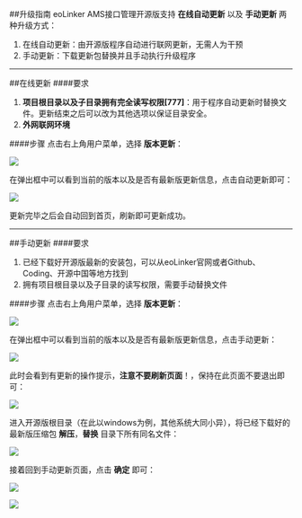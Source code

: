##升级指南
eoLinker AMS接口管理开源版支持 **在线自动更新** 以及 **手动更新** 两种升级方式：
1. 在线自动更新：由开源版程序自动进行联网更新，无需人为干预
2. 手动更新：下载更新包替换并且手动执行升级程序

------------

##在线更新
####要求
1. **项目根目录以及子目录拥有完全读写权限[777]**：用于程序自动更新时替换文件。更新结束之后可以改为其他选项以保证目录安全。
2. **外网联网环境**

####步骤
点击右上角用户菜单，选择 **版本更新**：

![](http://data.eolinker.com/course/ms4UBhbdcef53178bc04cae3066f54edbf5f26d9fb1b3d2)

在弹出框中可以看到当前的版本以及是否有最新版更新信息，点击自动更新即可：

![](http://data.eolinker.com/course/w6q7JwH91ce06a6550d080e3d643ddb8d925331e0559d78)

更新完毕之后会自动回到首页，刷新即可更新成功。

------------

##手动更新
####要求
1. 已经下载好开源版最新的安装包，可以从eoLinker官网或者Github、Coding、开源中国等地方找到
2. 拥有项目根目录以及子目录的读写权限，需要手动替换文件

####步骤
点击右上角用户菜单，选择 **版本更新**：

![](http://data.eolinker.com/course/ms4UBhbdcef53178bc04cae3066f54edbf5f26d9fb1b3d2)

在弹出框中可以看到当前的版本以及是否有最新版更新信息，点击手动更新：

![](http://data.eolinker.com/course/5ZeHaribc6d26783e07da3c5c9ce38ead33efaebc3525b8)

此时会看到有更新的操作提示，**注意不要刷新页面**！，保持在此页面不要退出即可：

![](http://data.eolinker.com/course/gEnEmyt2e37f777e41a08660de53f6727c516e0e6467be6)

进入开源版根目录（在此以windows为例，其他系统大同小异），将已经下载好的最新版压缩包 **解压**，**替换** 目录下所有同名文件：

![](http://data.eolinker.com/course/G65PBkK6e40b09b0643925fe03664d33bac110975a3b7c6)

接着回到手动更新页面，点击 **确定** 即可：

![](http://data.eolinker.com/course/YXGF8vJe6ad712b89c7b444fe2505f4e84150737fffa8c0)

![](http://data.eolinker.com/course/Jz1SyVfd824762a0317cd0524dea5be44f7db95c38c61ed)